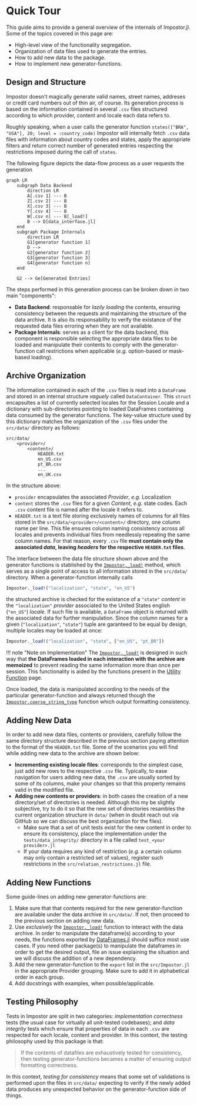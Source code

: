 # Quick Tour

This guide aims to provide a general overview of the internals of Impostor.jl. Some of the topics
covered in this page are:
- High-level view of the functionality segregation.
- Organization of data files used to generate the entries.
- How to add new data to the package.
- How to implement new generator-functions.

## Design and Structure

Impostor doesn't magically generate valid names, street names, addreses or credit card numbers
out of thin air, of course. Its generation process is based on the information contained in several
`.csv` files structured according to which provider, content and locale each data refers to.

Roughly speaking, when a user calls the generator function `states(["BRA", "USA"], 20; level = :country_code)`
Impostor will internally fetch `.csv` data files with information about country codes and states,
apply the appropriate filters and return correct number of generated entries respecting the
restrictions imposed during the call of `states`.

The following figure depicts the data-flow process as a user requests the generation 

```mermaid
graph LR
    subgraph Data Backend 
        direction LR
        A[.csv 1] --- B
        Z[.csv 2] --- B
        X[.csv 3] --- B
        Y[.csv 4] --- B
        W[.csv n] --- B[_load!]
        B --> D[data_interface.jl]
    end
    subgraph Package Internals 
        direction LR
        G1[generator function 1]
        D --> 
        G2[generator function 2]
        G3[generator function 3]
        G4[generator function n]
    end

    G2 --> Ge[Generated Entries]
```

The steps performed in this generation process can be broken down in two main "components":
- **Data Backend**: responsable for *lazily loading* the contents, ensuring consistency between the requests and maintaining the structure of the data archive. It is also its responsability to verify the existance of the requested data files erroring when they are not available.
- **Package Internals**: serves as a client for the data backend, this component is responsible selecting the appropriate data files to be loaded and manipulate their contents to comply with the generator-function call restrictions when applicable (*e.g.* option-based or mask-based loading).

## Archive Organization

The information contained in each of the `.csv` files is read into a `DataFrame` and stored in an
internal structure *vaguely* called `DataContainer`. This `struct` encapsultes a list of currently
selected locales for the Session Locale and a dictionary with sub-directories pointing to loaded
DataFrames containing data consumed by the generator functions. The key-value structure used by
this dictionary matches the organization of the `.csv` files under the `src/data/` directory as follows:

```
src/data/
    <provider>/
        <content>/
            HEADER.txt
            en_US.csv
            pt_BR.csv
            ...
            en_UK.csv
```

In the structure above:
- `provider` encapsulates the associated *Provider*, *e.g.* Localization
- `content` stores the `.csv` files for a given *Content*, *e.g.* state codes. Each `.csv` content file is named after the locale it refers to.
- `HEADER.txt` is a text file storing exclusively names of columns for all files stored in the `src/data/<provider>/<content>/` directory, one column name per line. This file ensures column naming consistency across all locales and prevents individual files from needlessly repeating the same column names. For that reason, every `.csv` file **must contain only the associated *data*, leaving *headers* for the respective `HEADER.txt` files**.

The interface between the data file structure shown above and the generator functions is stablished
by the [`Impostor._load!`](@ref) method, which serves as a single point of access to all information
stored in the `src/data/` directory. When a generator-function internally calls

```julia
Impostor._load!("localization", "state", "en_US")
```

the structured archive is checked for the existance of a `"state"` *content* in the `"localization"`
*provider* associated to the United States english (`"en_US"`) *locale*. If such file is available,
a `DataFrame` object is returned with the associated data for further manipulation. Since the column
names for a given (`"localization"`, `"state"`) tuple are garanteed to be equal by design, multiple
locales may be loaded at once:

```julia
Impostor._load!("localization", "state", ["en_US", "pt_BR"])
```

!!! note "Note on Implementation"
    The [`Impostor._load!`](@ref) is designed in such way that **the DataFrames loaded in each
    interaction with the archive are memoized** to prevent reading the same information more than
    once per session. This functionality is aided by the functions present in the
    [Utility Function](../utilities/utility_functions.md) page.

Once loaded, the data is manipulated according to the needs of the particular generator-function
and always returned though the [`Impostor.coerse_string_type`](@ref) function which output
formatting consistency.

## Adding New Data

In order to add new data files, contents or providers, carefully follow the same directory structure
described in the previous section paying attention to the format of the `HEADER.txt` file. Some of
the scenarios you will find while adding new data to the archive are shown below:
- **Incrementing existing locale files**: corresponds to the simplest case, just add new rows to the respective `.csv` file. Typically, to ease navigation for users adding new data, the `.csv` are usually sorted by some of its columns, make your changes so that this property remains valid in the modified file.
- **Adding new contents or providers**: in both cases the creation of a new directory/set of directories is needed. Although this my be slightly subjective, try to do it so that the new set of directories resambles the current organization structure in `data/` (when in doubt reach out via GitHub so we can discuss the best organization for the files).
    - Make sure that a set of unit tests exist for the new content in order to ensure its consistency, place the implementation under the `tests/data_integrity/` directory in a file called `test_<your provider>.jl`
    - If your data requires any kind of restriction (*e.g.* a certain column may only contain a restricted set of values), register such restrictions in the `src/relation_restrictions.jl` file.

## Adding New Functions

Some guide-lines on adding new generator-functions are:
1. Make sure that that contents required for the new generator-function are available under the data archive in `src/data/`. If not, then proceed to the previous section on adding new data.
1. Use *exclusively* the [`Impostor._load!`](@ref) function to interact with the data archive. In order to manipulate the dataframe(s) according to your needs, the functions exported by [DataFrames.jl](https://dataframes.juliadata.org/stable/lib/functions/) should suffice most use cases. If you need other package(s) to manipulate the dataframes in order to get the desired output, file an issue explaining the situation and we will discuss the addition of a new dependency.
1. Add the new generator-function to the `export` list in the `src/Impostor.jl` in the appropriate Provider grouping. Make sure to add it in alphabetical order in each group.
1. Add docstrings with examples, when possible/applicable.

## Testing Philosophy

Tests in Impostor are split in two categories: *implementation correctness* tests (the usual case for
virtually all unit-tested codebases); and *data integrity* tests which ensure that properties of 
data in each `.csv` are respected for each locale, content and provider. In this context, the testing
philosophy used by this package is that:

> If the contents of datafiles are exhaustively tested for consistency, then testing generator-functions becames a matter of ensuring output formatting correctness.

In this context, *testing for consistency* means that some set of validations is performed upon the
files in `src/data/` expecting to verify if the newly added data produces any unexpected behavior
on the generator-function side of things.
